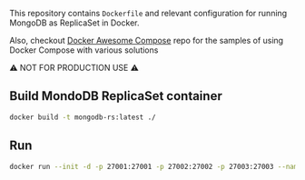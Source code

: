 This repository contains `Dockerfile` and relevant configuration for running MongoDB as ReplicaSet in Docker. 

Also, checkout [Docker Awesome Compose](https://github.com/docker/awesome-compose) repo for the samples of using Docker Compose with various solutions

⚠️ NOT FOR PRODUCTION USE ⚠️ 


## Build MondoDB ReplicaSet container

```bash
docker build -t mongodb-rs:latest ./
```

## Run
```bash
docker run --init -d -p 27001:27001 -p 27002:27002 -p 27003:27003 --name mongo -e "REPLICA_SET_NAME=rs0" mongodb-rs
```